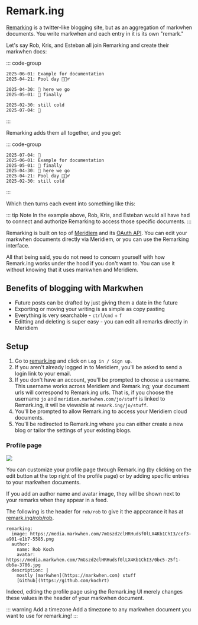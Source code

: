 <script setup lang="ts">
import { onMounted } from "vue"
import FlexRow from "../src/FlexRow.vue"

onMounted(() => {
  if (window.remarking) {
    window.remarking.scan?.()
  }
})
</script>

# Remark.ing

[Remarking](https://remark.ing) is a twitter-like blogging site, but as an aggregation of markwhen documents. You write markwhen and each entry in it is its own "remark."

Let's say Rob, Kris, and Esteban all join Remarking and create their markwhen docs:

::: code-group

```mw [rob/my-remarks.mw]
2025-06-01: Example for documentation
2025-04-21: Pool day 🏊🏼‍♂️
```

```mw [kris/events.mw]
2025-04-30: 🛫 here we go
2025-05-01: 🛬 finally
```

```mw [esteban/esteban.mw]
2025-02-30: still cold
2025-07-04: 🎇
```

:::

Remarking adds them all together, and you get:

::: code-group

```mw [combined.mw]
2025-07-04: 🎇
2025-06-01: Example for documentation
2025-05-01: 🛬 finally
2025-04-30: 🛫 here we go
2025-04-21: Pool day 🏊🏼‍♂️
2025-02-30: still cold
```

:::

Which then turns each event into something like this:

<blockquote data-remarking-uri="/rob/rob/Example-for-the-documentation"></blockquote>

::: tip Note
In the example above, Rob, Kris, and Esteban would all have had to connect and authorize Remarking to access those specific documents.
:::

Remarking is built on top of [Meridiem](/meridiem/) and its [OAuth API](/meridiem/api/). You can edit your markwhen documents directly via Meridiem, or you can use the Remarking interface.

All that being said, you do not need to concern yourself with how Remark.ing works under the hood if you don't want to. You can use it without knowing that it uses markwhen and Meridiem.

## Benefits of blogging with Markwhen

- Future posts can be drafted by just giving them a date in the future
- Exporting or moving your writing is as simple as copy pasting
- Everything is very searchable - `ctrl`/`cmd` + `f`
- Editting and deleting is super easy - you can edit all remarks directly in Meridiem

## Setup

1. Go to [remark.ing](https://remark.ing) and click on `Log in / Sign up`.
2. If you aren't already logged in to Meridiem, you'll be asked to send a login link to your email.
3. If you don't have an account, you'll be prompted to choose a username. This username works across Meridiem and Remark.ing; your document urls will correspond to Remark.ing urls. That is, if you choose the username `jo` and `meridiem.markwhen.com/jo/stuff` is linked to Remark.ing, it will be viewable at `remark.ing/jo/stuff`.
4. You'll be prompted to allow Remark.ing to access your Meridiem cloud documents.
5. You'll be redirected to Remark.ing where you can either create a new blog or tailor the settings of your existing blogs.

### Profile page

![](/images/remarking_profile.png)

You can customize your profile page through Remark.ing (by clicking on the edit button at the top right of the profile page) or by adding specific entries to your markwhen documents.

If you add an author name and avatar image, they will be shown next to your remarks when they appear in a feed.

The following is the header for `rob/rob` to give it the appearance it has at [remark.ing/rob/rob](https://remark.ing/rob/rob).

```mw
remarking:
  image: https://media.markwhen.com/7mGszd2clHRHudsf0lLX4Kb1ChI3/cef3-a901-e1b7-5585.png
  author:
    name: Rob Koch
    avatar: https://media.markwhen.com/7mGszd2clHRHudsf0lLX4Kb1ChI3/0bc5-25f1-db6a-3706.jpg
  description: |
    mostly [markwhen](https://markwhen.com) stuff
    [Github](https://github.com/kochrt)
```

Indeed, editing the profile page using the Remark.ing UI merely changes these values in the header of your markwhen document.

::: warning Add a timezone
Add a timezone to any markwhen document you want to use for remark.ing!
:::
